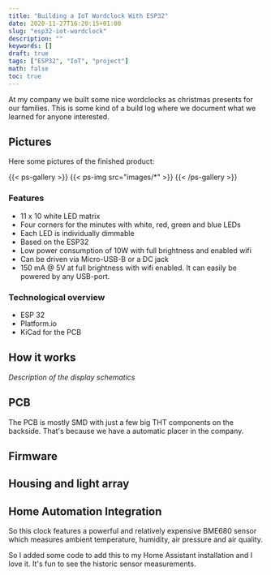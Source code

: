 ```yaml
---
title: "Building a IoT Wordclock With ESP32"
date: 2020-11-27T16:20:15+01:00
slug: "esp32-iot-wordclock"
description: ""
keywords: []
draft: true
tags: ["ESP32", "IoT", "project"]
math: false
toc: true
---
```


At my company we built some nice wordclocks as christmas presents for our families.
This is some kind of a build log where we document what we learned for anyone interested.

## Pictures

Here some pictures of the finished product:

{{< ps-gallery >}}
{{< ps-img src="images/*" >}}
{{< /ps-gallery >}}

### Features

- 11 x 10 white LED matrix
- Four corners for the minutes with white, red, green and blue LEDs
- Each LED is individually dimmable
- Based on the ESP32
- Low power consumption of 10W with full brightness and enabled wifi
- Can be driven via Micro-USB-B or a DC jack
- 150 mA @ 5V at full brightness with wifi enabled. It can easily be powered by any USB-port.

### Technological overview

- ESP 32
- Platform.io
- KiCad for the PCB

## How it works

_Description of the display schematics_

## PCB

The PCB is mostly SMD with just a few big THT components on the backside. That's because we have a automatic placer in the company.

## Firmware

## Housing and light array

## Home Automation Integration

So this clock features a powerful and relatively expensive BME680 sensor which measures ambient temperature, humidity, air pressure and air quality.

So I added some code to add this to my Home Assistant installation and I love it. It's fun to see the historic sensor measurements.
